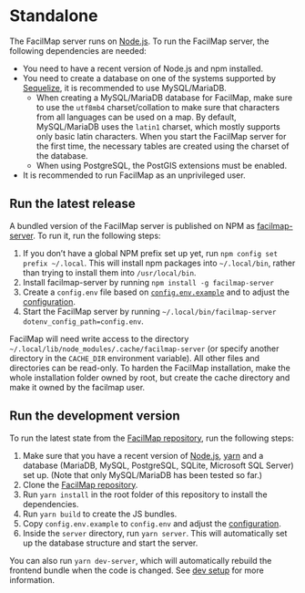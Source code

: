 # Standalone

The FacilMap server runs on [Node.js](https://nodejs.org/en/). To run the FacilMap server, the following dependencies are needed:
* You need to have a recent version of Node.js and npm installed.
* You need to create a database on one of the systems supported by [Sequelize](https://sequelize.org/master/), it is recommended to use MySQL/MariaDB.
  * When creating a MySQL/MariaDB database for FacilMap, make sure to use the `utf8mb4` charset/collation to make sure that characters from all languages can be used on a map. By default, MySQL/MariaDB uses the `latin1` charset, which mostly supports only basic latin characters. When you start the FacilMap server for the first time, the necessary tables are created using the charset of the database.
  * When using PostgreSQL, the PostGIS extensions must be enabled.
* It is recommended to run FacilMap as an unprivileged user.

## Run the latest release

A bundled version of the FacilMap server is published on NPM as [facilmap-server](https://www.npmjs.com/package/facilmap-server). To run it, run the following steps:

1. If you don’t have a global NPM prefix set up yet, run `npm config set prefix ~/.local`. This will install npm packages into `~/.local/bin`, rather than trying to install them into `/usr/local/bin`.
2. Install facilmap-server by running `npm install -g facilmap-server`
3. Create a `config.env` file based on [`config.env.example`](https://github.com/FacilMap/facilmap/blob/main/config.env.example) and to adjust the [configuration](./config.md).
4. Start the FacilMap server by running `~/.local/bin/facilmap-server dotenv_config_path=config.env`.

FacilMap will need write access to the directory `~/.local/lib/node_modules/.cache/facilmap-server` (or specify another directory in the `CACHE_DIR` environment variable). All other files and directories can be read-only. To harden the FacilMap installation, make the whole installation folder owned by root, but create the cache directory and make it owned by the facilmap user.


## Run the development version

To run the latest state from the [FacilMap repository](https://github.com/FacilMap/facilmap), run the following steps:

1. Make sure that you have a recent version of [Node.js](https://nodejs.org/), [yarn](https://yarnpkg.com/)
   and a database (MariaDB, MySQL, PostgreSQL, SQLite, Microsoft SQL Server) set up. (Note that only MySQL/MariaDB has been tested so far.)
2. Clone the [FacilMap repository](https://github.com/FacilMap/facilmap).
3. Run `yarn install` in the root folder of this repository to install the dependencies.
4. Run `yarn build` to create the JS bundles.
5. Copy `config.env.example` to `config.env` and adjust the [configuration](./config.md).
6. Inside the `server` directory, run `yarn server`. This will automatically set up the database structure and start the server.

You can also run `yarn dev-server`, which will automatically rebuild the frontend bundle when the code is changed. See [dev setup](../development/dev-setup.md) for more information.